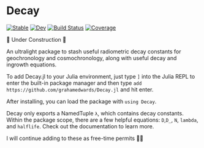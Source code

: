 # Decay

[![Stable](https://img.shields.io/badge/docs-stable-blue.svg)](https://grahamedwards.github.io/Decay.jl/stable/)
[![Dev](https://img.shields.io/badge/docs-dev-blue.svg)](https://grahamedwards.github.io/Decay.jl/dev/)
[![Build Status](https://github.com/grahamedwards/Decay.jl/actions/workflows/CI.yml/badge.svg?branch=main)](https://github.com/grahamedwards/Decay.jl/actions/workflows/CI.yml?query=branch%3Amain)
[![Coverage](https://codecov.io/gh/grahamedwards/Decay.jl/branch/main/graph/badge.svg)](https://codecov.io/gh/grahamedwards/Decay.jl)


🚧 Under Construction 🚧

An ultralight package to stash useful radiometric decay constants for geochronology and cosmochronology, along with useful decay and ingrowth equations. 

To add Decay.jl to your Julia environment, just type `]` into the Julia REPL to enter the built-in package manager and then type `add https://github.com/grahamedwards/Decay.jl` and hit enter.

After installing, you can load the package with `using Decay`.

Decay only exports a NamedTuple `λ`, which contains decay constants. Within the package scope, there are a few helpful equations: `D`,`D_`, `N`, `lambda`, and `halflife`. Check out the documentation to learn more. 

I will continue adding to these as free-time permits 😵‍💫